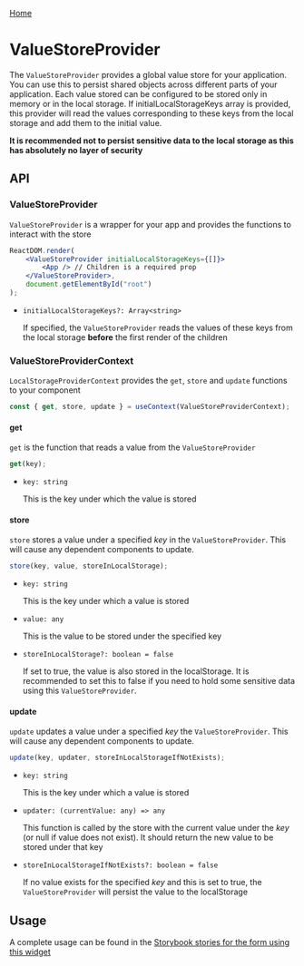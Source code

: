 [Home](../README.md)

# ValueStoreProvider

The `ValueStoreProvider` provides a global value store for your application. You can use this to
persist shared objects across different parts of your application. Each value stored can be
configured to be stored only in memory or in the local storage. If initialLocalStorageKeys array is
provided, this provider will read the values corresponding to these keys from the local storage and
add them to the initial value.

**It is recommended not to persist sensitive data to the local storage as this has absolutely no
layer of security**

## API

### ValueStoreProvider

`ValueStoreProvider` is a wrapper for your app and provides the functions to interact with the store

```jsx
ReactDOM.render(
    <ValueStoreProvider initialLocalStorageKeys={[]}>
        <App /> // Children is a required prop
    </ValueStoreProvider>,
    document.getElementById("root")
);
```

-   `initialLocalStorageKeys?: Array<string>`

    If specified, the `ValueStoreProvider` reads the values of these keys from the local storage
    **before** the first render of the children

### ValueStoreProviderContext

`LocalStorageProviderContext` provides the `get`, `store` and `update` functions to your component

```jsx
const { get, store, update } = useContext(ValueStoreProviderContext);
```

#### get

`get` is the function that reads a value from the `ValueStoreProvider`

```jsx
get(key);
```

-   `key: string`

    This is the key under which the value is stored

#### store

`store` stores a value under a specified _key_ in the `ValueStoreProvider`. This will cause any
dependent components to update.

```jsx
store(key, value, storeInLocalStorage);
```

-   `key: string`

    This is the key under which a value is stored

-   `value: any`

    This is the value to be stored under the specified key

-   `storeInLocalStorage?: boolean = false`

    If set to true, the value is also stored in the localStorage. It is recommended to set this to
    false if you need to hold some sensitive data using this `ValueStoreProvider`.

#### update

`update` updates a value under a specified _key_ the `ValueStoreProvider`. This will cause any
dependent components to update.

```jsx
update(key, updater, storeInLocalStorageIfNotExists);
```

-   `key: string`

    This is the key under which a value is stored

-   `updater: (currentValue: any) => any`

    This function is called by the store with the current value under the _key_ (or null if value
    does not exist). It should return the new value to be stored under that key

-   `storeInLocalStorageIfNotExists?: boolean = false`

    If no value exists for the specified _key_ and this is set to true, the `ValueStoreProvider`
    will persist the value to the localStorage

## Usage

A complete usage can be found in the [Storybook stories for the form using this widget](../src/provider/value-store-provider/index.stories.tsx)
